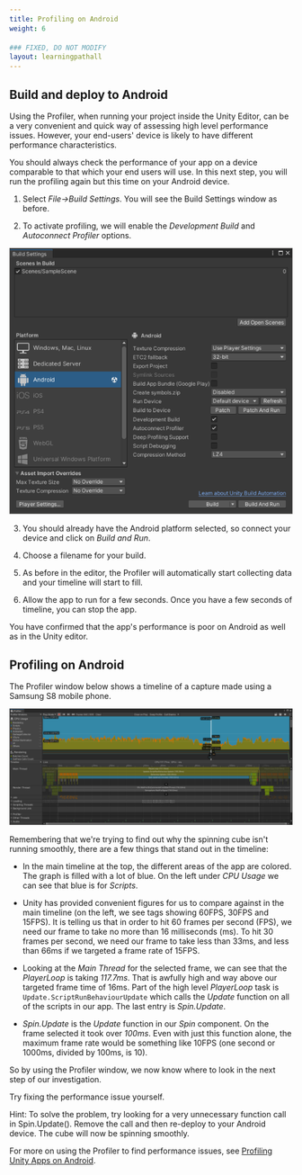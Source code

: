 ```yaml
---
title: Profiling on Android
weight: 6

### FIXED, DO NOT MODIFY
layout: learningpathall
---
```


## Build and deploy to Android
Using the Profiler, when running your project inside the Unity Editor, can be a very convenient and quick way of assessing high level performance issues. However, your end-users' device is likely to have different performance characteristics.

You should always check the performance of your app on a device comparable to that which your end users will use. In this next step, you will run the profiling again but this time on your Android device.

1. Select _File->Build Settings_. You will see the Build Settings window as before.

1. To activate profiling, we will enable the _Development Build_ and _Autoconnect Profiler_ options.

![Enable profiling options](images/build-settings-enable-profiling.png "Figure 1. Enable options for profiling")

3. You should already have the Android platform selected, so connect your device and click on _Build and Run_.

4. Choose a filename for your build.

5. As before in the editor, the Profiler will automatically start collecting data and your timeline will start to fill.

6. Allow the app to run for a few seconds. Once you have a few seconds of timeline, you can stop the app.

You have confirmed that the app's performance is poor on Android as well as in the Unity editor.

## Profiling on Android

The Profiler window below shows a timeline of a capture made using a Samsung S8 mobile phone.

![Profiler window for Android](images/profiler-running-on-android.png "Figure 2. Profiler window with Android results")

Remembering that we're trying to find out why the spinning cube isn't running smoothly, there are a few things that stand out in the timeline:

- In the main timeline at the top, the different areas of the app are colored. The graph is filled with a lot of blue. On the left under _CPU Usage_ we can see that blue is for _Scripts_.

- Unity has provided convenient figures for us to compare against in the main timeline (on the left, we see tags showing 60FPS, 30FPS and 15FPS). It is telling us that in order to hit 60 frames per second (FPS), we need our frame to take no more than 16 milliseconds (ms). To hit 30 frames per second, we need our frame to take less than 33ms, and less than 66ms if we targeted a frame rate of 15FPS.

- Looking at the _Main Thread_ for the selected frame, we can see that the _PlayerLoop_ is taking _117.7ms_. That is awfully high and way above our targeted frame time of 16ms. Part of the high level _PlayerLoop_ task is `Update.ScriptRunBehaviourUpdate` which calls the _Update_ function on all of the scripts in our app. The last entry is _Spin.Update_.

- _Spin.Update_ is the _Update_ function in our _Spin_ component. On the frame selected it took over _100ms_. Even with just this function alone, the maximum frame rate would be something like 10FPS (one second or 1000ms, divided by 100ms, is 10).

So by using the Profiler window, we now know where to look in the next step of our investigation.

Try fixing the performance issue yourself.

Hint: To solve the problem, try looking for a very unnecessary function call in Spin.Update(). Remove the call and then re-deploy to your Android device. The cube will now be spinning smoothly.

For more on using the Profiler to find performance issues, see [Profiling Unity Apps on Android](/learning-paths/smartphones-and-mobile/profiling-unity-apps-on-android).
